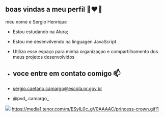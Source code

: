 ## boas vindas a meu perfil 👩‍❤️‍👨

meu nome e Sergio Henrique 

- Estou estudando na Alura;
- Estou me desenvilvendo na linguagen JavaScript
- Utilizo esse espaço para minha organizaçao e compartilhamento dos meus projetos desenvolvidos

- ## voce entre em contato comigo 📫

- sergio.caetano.camargo@escola.pr.gov.br

- @pvd_.camargo_

![](https://media1.tenor.com/m/ESyIL0c_gV0AAAAC/princess-crown.gif!1
)
https://media1.tenor.com/m/ESyIL0c_gV0AAAAC/princess-crown.gif!1

